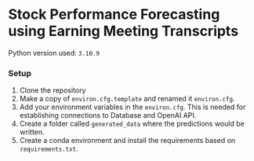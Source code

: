 # Stock Performance Forecasting using Earning Meeting Transcripts

Python version used: `3.10.9`

### Setup
1. Clone the repository
2. Make a copy of `environ.cfg.template` and renamed it `environ.cfg`.
3. Add your environment variables in the `environ.cfg`. This is needed for establishing connections to Database and OpenAI API.
4. Create a folder called `generated_data` where the predictions would be written.
5. Create a conda environment and install the requirements based on `requirements.txt`.
